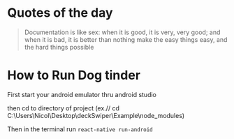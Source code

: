 # Quotes of the day
>Documentation is like sex: when it is good, it is very, very good; and when it is bad, it is better than nothing
>make the easy things easy, and the hard things possible

# How to Run Dog tinder

First start your android emulator thru android studio

then cd to directory of project (ex.// cd C:\Users\Nicol\Desktop\deckSwiper\Example\node_modules)

Then in the terminal run `react-native run-android`

